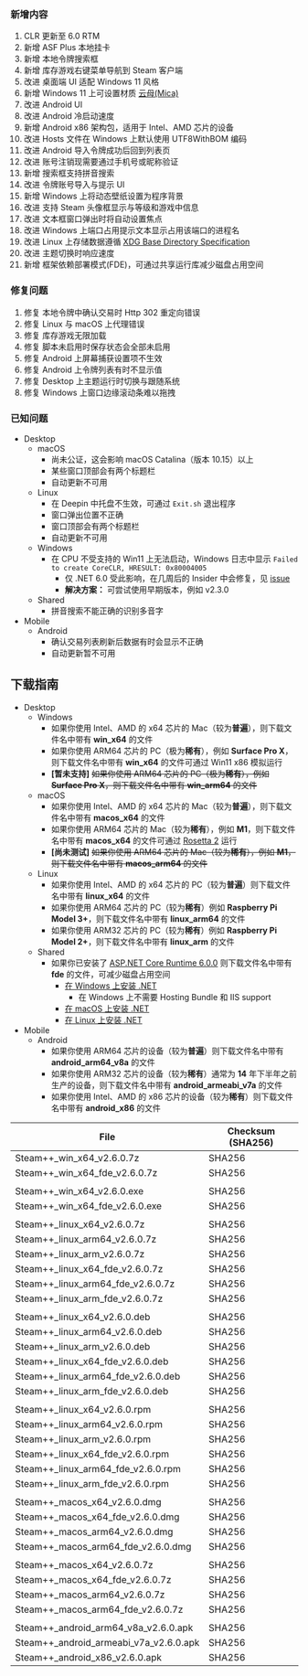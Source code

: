 ### 新增内容
1. CLR 更新至 6.0 RTM
2. 新增 ASF Plus 本地挂卡
3. 新增 本地令牌搜索框
4. 新增 库存游戏右键菜单导航到 Steam 客户端
5. 改进 桌面端 UI 适配 Windows 11 风格
6. 新增 Windows 11 上可设置材质 [云母(Mica)](https://docs.microsoft.com/zh-cn/windows/apps/design/style/mica)
7. 改进 Android UI
8. 改进 Android 冷启动速度
9. 新增 Android x86 架构包，适用于 Intel、AMD 芯片的设备
10. 改进 Hosts 文件在 Windows 上默认使用 UTF8WithBOM 编码
11. 改进 Android 导入令牌成功后回到列表页
12. 改进 账号注销现需要通过手机号或昵称验证
13. 新增 搜索框支持拼音搜索
14. 改进 令牌账号导入与提示 UI
15. 新增 Windows 上将动态壁纸设置为程序背景
16. 改进 支持 Steam 头像框显示与等级和游戏中信息
17. 改进 文本框窗口弹出时将自动设置焦点
18. 改进 Windows 上端口占用提示文本显示占用该端口的进程名
19. 改进 Linux 上存储数据遵循 [XDG Base Directory Specification](https://specifications.freedesktop.org/basedir-spec/basedir-spec-latest.html)
20. 改进 主题切换时响应速度
21. 新增 框架依赖部署模式(FDE)，可通过共享运行库减少磁盘占用空间

### 修复问题
1. 修复 本地令牌中确认交易时 Http 302 重定向错误
2. 修复 Linux 与 macOS 上代理错误
3. 修复 库存游戏无限加载
4. 修复 脚本未启用时保存状态会全部未启用
5. 修复 Android 上屏幕捕获设置项不生效
6. 修复 Android 上令牌列表有时不显示值
7. 修复 Desktop 上主题运行时切换与跟随系统
8. 修复 Windows 上窗口边缘滚动条难以拖拽

### 已知问题
- Desktop 
	- macOS
		- 尚未公证，这会影响 macOS Catalina（版本 10.15）以上
		- 某些窗口顶部会有两个标题栏
		- 自动更新不可用
	- Linux
		- 在 Deepin 中托盘不生效，可通过 ```Exit.sh``` 退出程序
		- 窗口弹出位置不正确
		- 窗口顶部会有两个标题栏
		- 自动更新不可用
	- Windows
		- 在 CPU 不受支持的 Win11 上无法启动，Windows 日志中显示 ```Failed to create CoreCLR, HRESULT: 0x80004005```
			- 仅 .NET 6.0 受此影响，在几周后的 Insider 中会修复，见 [issue](https://github.com/dotnet/core/issues/6733)
			- **解决方案：** 可尝试使用早期版本，例如 v2.3.0
	- Shared
		- 拼音搜索不能正确的识别多音字
- Mobile
	- Android
		- 确认交易列表刷新后数据有时会显示不正确
		- 自动更新暂不可用

## 下载指南
- Desktop
	- Windows
		- 如果你使用 Intel、AMD 的 x64 芯片的 Mac（较为**普遍**），则下载文件名中带有 **win_x64** 的文件
		- 如果你使用 ARM64 芯片的 PC（极为**稀有**），例如 **Surface Pro X**，则下载文件名中带有 **win_x64** 的文件可通过 Win11 x86 模拟运行
		- **[暂未支持]** ~~如果你使用 ARM64 芯片的 PC（极为**稀有**），例如 **Surface Pro X**，则下载文件名中带有 **win_arm64** 的文件~~
	- macOS
		- 如果你使用 Intel、AMD 的 x64 芯片的 Mac（较为**普遍**），则下载文件名中带有 **macos_x64** 的文件
		- 如果你使用 ARM64 芯片的 Mac（较为**稀有**），例如 **M1**，则下载文件名中带有 **macos_x64** 的文件可通过 [Rosetta 2](https://support.apple.com/zh-cn/HT211861) 运行
		- **[尚未测试]** ~~如果你使用 ARM64 芯片的 Mac（较为**稀有**），例如 **M1**，则下载文件名中带有 **macos_arm64** 的文件~~
	- Linux
		- 如果你使用 Intel、AMD 的 x64 芯片的 PC（较为**普遍**）则下载文件名中带有 **linux_x64** 的文件
		- 如果你使用 ARM64 芯片的 PC（较为**稀有**）例如 **Raspberry Pi Model 3+**，则下载文件名中带有 **linux_arm64** 的文件
		- 如果你使用 ARM32 芯片的 PC（较为**稀有**）例如 **Raspberry Pi Model 2+**，则下载文件名中带有 **linux_arm** 的文件
	- Shared
		- 如果你已安装了 [ASP.NET Core Runtime 6.0.0](https://dotnet.microsoft.com/download/dotnet/6.0) 则下载文件名中带有 **fde** 的文件，可减少磁盘占用空间
			- [在 Windows 上安装 .NET](https://docs.microsoft.com/en-us/dotnet/core/install/windows)
				- 在 Windows 上不需要 Hosting Bundle 和 IIS support
			- [在 macOS 上安装 .NET](https://docs.microsoft.com/en-us/dotnet/core/install/macos)
			- [在 Linux 上安装 .NET](https://docs.microsoft.com/en-us/dotnet/core/install/linux)
- Mobile
	- Android
		- 如果你使用 ARM64 芯片的设备（较为**普遍**）则下载文件名中带有 **android_arm64_v8a** 的文件
		- 如果你使用 ARM32 芯片的设备（较为**稀有**）通常为 **14** 年下半年之前生产的设备，则下载文件名中带有 **android_armeabi_v7a** 的文件
		- 如果你使用 Intel、AMD 的 x86 芯片的设备（较为**稀有**）则下载文件名中带有 **android_x86** 的文件

|  File  | Checksum (SHA256)  |
|  ----  |  ----  |
| Steam++_win_x64_v2.6.0.7z  | SHA256 |
| Steam++_win_x64_fde_v2.6.0.7z  | SHA256 |
| | |
| Steam++_win_x64_v2.6.0.exe  | SHA256 |
| Steam++_win_x64_fde_v2.6.0.exe  | SHA256 |
| | |
| Steam++_linux_x64_v2.6.0.7z  | SHA256 |
| Steam++_linux_arm64_v2.6.0.7z  | SHA256 |
| Steam++_linux_arm_v2.6.0.7z  | SHA256 |
| Steam++_linux_x64_fde_v2.6.0.7z  | SHA256 |
| Steam++_linux_arm64_fde_v2.6.0.7z  | SHA256 |
| Steam++_linux_arm_fde_v2.6.0.7z  | SHA256 |
| | |
| Steam++_linux_x64_v2.6.0.deb  | SHA256 |
| Steam++_linux_arm64_v2.6.0.deb  | SHA256 |
| Steam++_linux_arm_v2.6.0.deb  | SHA256 |
| Steam++_linux_x64_fde_v2.6.0.deb  | SHA256 |
| Steam++_linux_arm64_fde_v2.6.0.deb  | SHA256 |
| Steam++_linux_arm_fde_v2.6.0.deb  | SHA256 |
| | |
| Steam++_linux_x64_v2.6.0.rpm  | SHA256 |
| Steam++_linux_arm64_v2.6.0.rpm  | SHA256 |
| Steam++_linux_arm_v2.6.0.rpm  | SHA256 |
| Steam++_linux_x64_fde_v2.6.0.rpm  | SHA256 |
| Steam++_linux_arm64_fde_v2.6.0.rpm  | SHA256 |
| Steam++_linux_arm_fde_v2.6.0.rpm  | SHA256 |
| | |
| Steam++_macos_x64_v2.6.0.dmg  | SHA256 |
| Steam++_macos_x64_fde_v2.6.0.dmg  | SHA256 |
| Steam++_macos_arm64_v2.6.0.dmg  | SHA256 |
| Steam++_macos_arm64_fde_v2.6.0.dmg  | SHA256 |
| | |
| Steam++_macos_x64_v2.6.0.7z  | SHA256 |
| Steam++_macos_x64_fde_v2.6.0.7z  | SHA256 |
| Steam++_macos_arm64_v2.6.0.7z  | SHA256 |
| Steam++_macos_arm64_fde_v2.6.0.7z  | SHA256 |
| | |
| Steam++_android_arm64_v8a_v2.6.0.apk  | SHA256 |
| Steam++_android_armeabi_v7a_v2.6.0.apk  | SHA256 |
| Steam++_android_x86_v2.6.0.apk  | SHA256 |

<!-- ***

由于程序体积较大，推荐从 [官网 https://steampp.net](https://steampp.net) 中下载 -->

